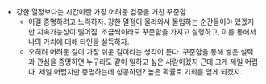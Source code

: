 - 강한 열정보다는 시간이란 가장 어려운 검증을 거친 꾸준함.
  - 이걸 증명하려고 노력하자. 강한 열정이 올라와서 몰입하는 순간들이야 있겠지만 지속가능성이 떨어짐. 조금씩이라도 꾸준함을 가지고 실행하고, 이를 통해서 나의 가치에 대해 타인을 설득하자.
  - 오히려 어려운 길이 가장 쉬운 길이라는 생각이 든다. 꾸준함을 통해 쌓은 실력과 관심을 증명하면 누구라도 같이 일하고 싶은 사람이겠지 근데 그게 제일 어렵다. 제일 어렵지만 증명하는데 성공하면? 높은 확률로 기회를 얻게 되겠지.
